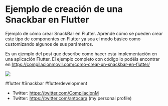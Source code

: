 # Ejemplo de creación de una Snackbar en Flutter

Ejemplo de cómo crear SnackBar en Flutter. Aprende cómo se pueden crear este tipo de componentes en Flutter ya sea el modo básico como customizando algunos de sus parámetros.
  
Es un ejemplo del post que describe como hacer esta implementación en una aplicación Flutter.
El ejemplo completo con código lo podéis encontrar en https://compilacionmovil.com/como-crear-un-snackbar-en-flutter/

[![](http://img.youtube.com/vi/H-Z6tZzXpiM/0.jpg)](http://www.youtube.com/watch?v=H-Z6tZzXpiM "")

#flutter #Snackbar #flutterdevelopment

* Twitter: https://twitter.com/CompilacionM
* Twitter: https://twitter.com/antocara (my personal profile)
